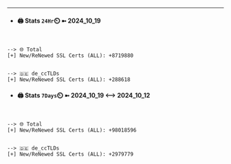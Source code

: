 

---
- #### 🖨️ **Stats** `24Hr`⏲️ ➼ 2024_10_19
```console


--> 🌐 Total
[+] New/ReNewed SSL Certs (ALL): +8719880


--> 🇩🇪 de_ccTLDs
[+] New/ReNewed SSL Certs (ALL): +288618

```

- #### 🖨️ **Stats** `7Days`⏲️ ➼ 2024_10_19 <--> 2024_10_12
```console


--> 🌐 Total
[+] New/ReNewed SSL Certs (ALL): +98018596


--> 🇩🇪 de_ccTLDs
[+] New/ReNewed SSL Certs (ALL): +2979779

```

